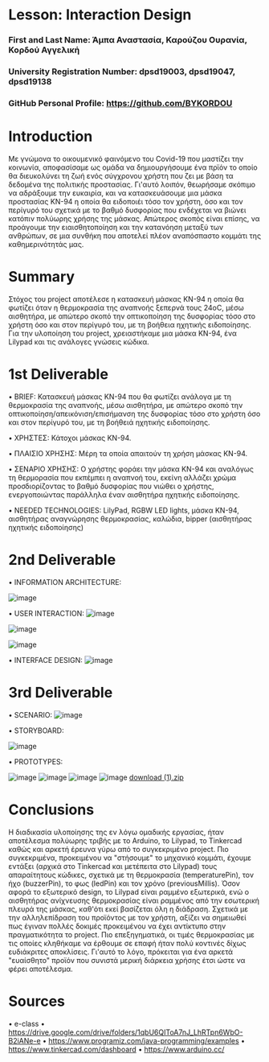 # Lesson: Interaction Design

### First and Last Name: Άμπα Αναστασία, Καρούζου Ουρανία, Κορδού Αγγελική
### University Registration Number: dpsd19003, dpsd19047, dpsd19138
### GitHub Personal Profile: https://github.com/BYKORDOU

# Introduction

Με γνώμονα το οικουμενικό φαινόμενο του Covid-19 που μαστίζει την κοινωνία, αποφασίσαμε ως ομάδα να δημιουργήσουμε ένα πρϊόν το οποίο θα διευκολύνει τη ζωή ενός σύγχρονου χρήστη που ζει με βάση τα δεδομένα της πολιτικής προστασίας. Γι'αυτό λοιπόν, θεωρήσαμε σκόπιμο να αδράξουμε την ευκαιρία, και να κατασκευάσουμε μια μάσκα προστασίας ΚΝ-94 η οποία θα ειδοποιέι τόσο τον χρήστη, όσο και τον περίγυρό του σχετικά με το βαθμό δυσφορίας που ενδέχεται να βιώνει κατόπιν πολύωρης χρήσης της μάσκας. Απώτερος σκοπός είναι επίσης, να προάγουμε την ειαισθητοποίηση και την κατανόηση μεταξύ των ανθρώπων, σε μια συνθήκη που αποτελεί πλέον αναπόσπαστο κομμάτι της καθημερινότητάς μας.

# Summary

Στόχος του project αποτέλεσε η κατασκευή μάσκας ΚΝ-94 η οποία θα φωτίζει όταν η θερμοκρασία της αναπνοής ξεπερνά τους 24οC, μέσω αισθητήρα, με απώτερο σκοπό την οπτικοποίηση της δυσφορίας τόσο στο χρήστη όσο και στον περίγυρό του, με τη βοήθεια ηχητικής ειδοποίησης. Για την υλοποίηση του project, χρειαστήκαμε μια μάσκα ΚΝ-94, ένα Lilypad και τις ανάλογες γνώσεις κώδικα. 

# 1st Deliverable

• BRIEF: 
Κατασκευή μάσκας ΚΝ-94 που θα φωτίζει ανάλογα με τη θερμοκρασία της αναπνοής, μέσω αισθητήρα, με απώτερο σκοπό την οπτικοποίηση/απεικόνιση/επισήμανση της δυσφορίας τόσο στο χρήστη όσο και στον περίγυρό του, με τη βοήθειά ηχητικής ειδοποίησης.

• ΧΡΗΣΤΕΣ: 
Κάτοχοι μάσκας ΚΝ-94.

• ΠΛΑΙΣΙΟ ΧΡΗΣΗΣ:
Μέρη τα οποία απαιτούν τη χρήση μάσκας ΚΝ-94.

• ΣΕΝΑΡΙΟ ΧΡΗΣΗΣ:
O χρήστης φοράει την μάσκα ΚΝ-94 και αναλόγως τη θερμορασία που εκπέμπει η αναπνοή του, εκείνη αλλάζει χρώμα προσδιορίζοντας το βαθμό δυσφορίας που νιώθει ο χρήστης, ενεργοποιώντας παράλληλα έναν αισθητήρα ηχητικής ειδοποίησης.

•	NEEDED TECHNOLOGIES:
LilyPad, RGBW LED lights, μάσκα ΚΝ-94, αισθητήρας αναγνώρησης θερμοκρασίας, καλώδια, bipper (αισθητήρας ηχητικής ειδοποίησης)
# 2nd Deliverable

•	INFORMATION ARCHITECTURE:

![image](https://user-images.githubusercontent.com/101411234/167394406-7c1024fa-e02d-4556-9a16-9b52d5593914.png)

•	USER INTERACTION:
![image](https://user-images.githubusercontent.com/101411234/167396065-d69b05c2-fc5c-42f1-8a6a-3182ece316f2.png)

![image](https://user-images.githubusercontent.com/101411234/167396742-59e80203-c857-4b5d-9620-34bd53f08fe1.png)

![image](https://user-images.githubusercontent.com/101411234/167397933-516b5fa6-003f-4038-b8b0-75e3dc2a7775.png)

•	INTERFACE DESIGN:
![image](https://user-images.githubusercontent.com/101411234/167400735-3e055a31-a9c7-4783-930e-f16e4e6950d4.png)

# 3rd Deliverable 

•	SCENARIO:
![image](https://user-images.githubusercontent.com/101411234/172659607-22fdaac5-b681-4561-957f-c02af54f0d05.png)

•	STORYBOARD:


![image](https://user-images.githubusercontent.com/101411234/172691075-49d98ce5-cfaf-420c-9d74-37e3308a80e9.png)


•	PROTOTYPES:

![image](https://user-images.githubusercontent.com/101411234/173079697-50e269aa-48f8-4594-b34f-3faf177d8d53.png)
![image](https://user-images.githubusercontent.com/101411234/173079721-42144e5e-bf80-40c0-baa0-a3ab8231a544.png)
![image](https://user-images.githubusercontent.com/101411234/173079742-56ae16e9-a2e7-4d16-857b-e9c3fe6b0a59.png)
![image](https://user-images.githubusercontent.com/101411234/173079763-2397dbbe-1e10-4f98-afcc-b2785c089206.png)
[download (1).zip](https://github.com/BYKORDOU/Interaction-Design-Project-Assignment/files/8879449/download.1.zip)

# Conclusions

Η διαδικασία υλοποίησης της εν λόγω ομαδικής εργασίας, ήταν αποτέλεσμα πολύωρης τριβής με το Arduino, το Lilypad, το Tinkercad καθώς και αρκετή έρευνα γύρω από το συγκεκριμένο project. Πιο συγκεκριμένα, προκειμένου να "στήσουμε" το μηχανικό κομμάτι, έχουμε εντάξει (αρχικά στο Tinkercad και μετέπειτα στο Lilypad) τους απαραίτητους κώδικες, σχετικά με τη θερμοκρασία (temperaturePin), τον ήχο (buzzerPin), το φως (ledPin) και τον χρόνο (previousMillis). Όσον αφορά το εξωτερικό design, το Lilypad είναι ραμμένο εξωτερικά, ενώ ο αισθητήρας ανίχνευσης θερμοκρασίας είναι ραμμένος από την εσωτερική πλευρά της μάσκας, καθ'ότι εκεί βασίζεται όλη η διάδραση. Σχετικά με την αλληλεπίδραση του προϊόντος με τον χρήστη, αξίζει να σημειωθεί πως έγιναν πολλές δοκιμές προκειμένου να έχει αντίκτυπο στην πραγματικότητα το project. Πιο επεξηγηματικά, οι τιμές θερμοκρασίας με τις οποίες κληθήκαμε να έρθουμε σε επαφή ήταν πολύ κοντινές δίχως ευδιάκριτες αποκλίσεις. Γι'αυτό το λόγο, πρόκειται για ένα αρκετά "ευαίσθητο" προϊόν που συνιστά μερική διάρκεια χρήσης έτσι ώστε να φέρει αποτέλεσμα.

# Sources

•	e-class
•	https://drive.google.com/drive/folders/1qbU6QIToA7nJ_LhRTpn6WbO-B2iANe-e
•	https://www.programiz.com/java-programming/examples
•	https://www.tinkercad.com/dashboard
• https://www.arduino.cc/



